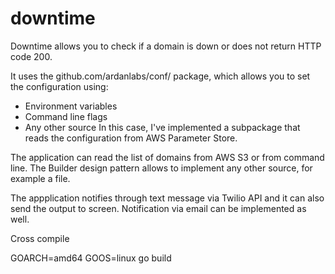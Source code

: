 # downtime

Downtime allows you to check if a domain is down or does not return HTTP code 200.

It uses the github.com/ardanlabs/conf/ package, which allows you to set the configuration using:
 - Environment variables
 - Command line flags
 - Any other source
In this case, I've implemented a subpackage that reads the configuration from AWS Parameter Store.

The application can read the list of domains from AWS S3 or from command line. The Builder design pattern allows to implement any other source, for example a file.

The appplication notifies through text message via Twilio API and it can also send the output to screen. Notification via email can be implemented as well.

Cross compile

GOARCH=amd64 GOOS=linux go build

